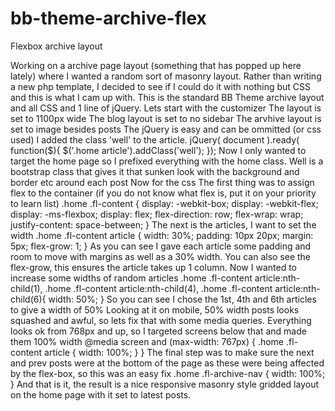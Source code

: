 # bb-theme-archive-flex
Flexbox archive layout

Working on a archive page layout (something that has popped up here lately) where I wanted a random sort of masonry layout.
Rather than writing a new php template, I decided to see if I could do it with nothing but CSS and this is what I cam up with.
This is the standard BB Theme archive layout and all CSS and 1 line of jQuery.
Lets start with the customizer
The layout is set to 1100px wide
The blog layout is set to no sidebar
The arvhive layout is set to image besides posts
The jQuery is easy and can be ommitted (or css used)
I added the class 'well' to the article.
jQuery( document ).ready( function($){
$('.home article').addClass('well');
});
Now I only wanted to target the home page so I prefixed everything with the home class. Well is a bootstrap class that gives it that sunken look with the background and border etc around each post
Now for the css
The first thing was to assign flex to the container (if you do not know what flex is, put it on your priority to learn list)
.home .fl-content {
display: -webkit-box;
display: -webkit-flex;
display: -ms-flexbox;
display: flex;
flex-direction: row;
flex-wrap: wrap;
justify-content: space-between;
}
The next is the articles, I want to set the width
.home .fl-content article {
width: 30%;
padding: 10px 20px;
margin: 5px;
flex-grow: 1;
}
As you can see I gave each article some padding and room to move with margins as well as a 30% width.
You can also see the flex-grow, this ensures the article takes up 1 column.
Now I wanted to increase some widths of random articles
.home .fl-content article:nth-child(1),
.home .fl-content article:nth-child(4),
.home .fl-content article:nth-child(6){
width: 50%;
}
So you can see I chose the 1st, 4th and 6th articles to give a width of 50%
Looking at it on mobile, 50% width posts looks squashed and awful, so lets fix that with some media queries. Everything looks ok from 768px and up, so I targeted screens below that and made them 100% width
@media screen and (max-width: 767px) {
.home .fl-content article {
width: 100%;
}
}
The final step was to make sure the next and prev posts were at the bottom of the page as these were being affected by the flex-box, so this was an easy fix
.home .fl-archive-nav {
width: 100%;
}
And that is it, the result is a nice responsive masonry style gridded layout on the home page with it set to latest posts.
